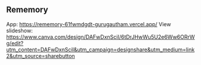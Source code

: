 ## Rememory

App: https://rememory-61fwmdgdt-gurugautham.vercel.app/
View slideshow: https://www.canva.com/design/DAFwDxnSciI/6tDrJHwWu5U2e6Ww6ORrWg/edit?utm_content=DAFwDxnSciI&utm_campaign=designshare&utm_medium=link2&utm_source=sharebutton
